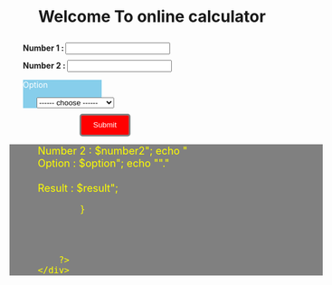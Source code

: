 <!-- Hi I am Rosa (Cambodian) -->
<!-- Calculator using PHP -->

<!DOCTYPE html>
<html lang="en">
<head>
    <meta charset="UTF-8">
    <meta http-equiv="X-UA-Compatible" content="IE=edge">
    <meta name="viewport" content="width=device-width, initial-scale=1.0">
    <title>Calculator</title>
</head>
<body>
    <form action="" method="post">
        <h1 style="text-align:center;">Welcome To online calculator</h1>
        <ol style="list-style:none">
            <li style="padding:10px 0px;">
                <strong>Number 1 : </strong>
                <input type="number" name="nb1">
            </li>
            <li>
                <strong>Number 2 : </strong>
                <input type="number" name="nb2">
            </li>
            <li style="background-color:skyblue; width:29%">
                <p style="color:white">Option</p>
                <ol type="1">
                    <!-- <li>Plus (+)</li>
                    <li>Minus (-)</li>
                    <li>Multiply (*)</li>
                    <li>Devide (/)</li> -->
                    <li style="list-style:none">
                        <select name="option" id="">
                            <option value="0" hidden="0">------ choose ------</option>
                            <option value="Plus" >( + ) Plus</option>
                            <option value="Minus">( - ) Minus</option>
                            <option value="Multiply">( * ) Multiply</option>
                            <option value="Devide">( / ) Devide </option>
                            <option value="Exponentiation">( ^ ) Exponentiation</option>
                        </select>
                    </li>
                </ol>
            </li>
            <li style="padding:10px 0px 0 100px; ">
                <input type="submit" name="btnanswer" 
                    style="background-color:red;color:white;border:3px solid gray;
                        cursor:pointer;border-radius:5px;width:90px;height:40px;">
            </li>
        </ol>
    </form>
    <div style="background-color:gray;color:yellow;font-size:1.3em;
            width:90%;height:auto;padding:0 50px;" >
        <?php
            if(isset($_POST['btnanswer']))
            {
                $number1 = $_POST['nb1'];
                $number2 = $_POST['nb2'];
                $option = $_POST['option'];
                switch($option)
                {
                    case "Plus":
                        $result = $number1 + $number2;
                        break;
                    case "Minus":
                        $result = $number1 - $number2;
                        break;
                    case "Multiply":
                        $result = $number1 * $number2;
                        break;
                    case "Devide":
                        $result = $number1 / $number2;
                        break;
                    case "Exponentiation":
                        $result = $number1 ** $number2;
                        break;
                }
                echo "Number 1 : $number1";
                echo "<br>Number 2 : $number2";
                echo "<br>Option : $option";
                echo "<style>background-color:red;</style>"."<br><br>Result : $result";

            }




        ?>
    </div>
    
</body>
</html>
